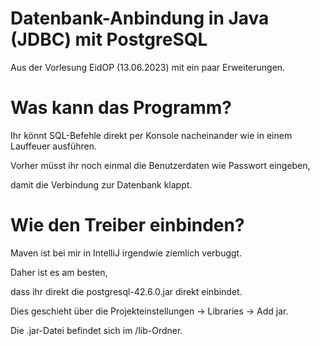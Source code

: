# Datenbank-Anbindung in Java (JDBC) mit PostgreSQL

Aus der Vorlesung EidOP (13.06.2023) mit ein paar Erweiterungen.

# Was kann das Programm?

Ihr könnt SQL-Befehle direkt per Konsole nacheinander wie in einem Lauffeuer ausführen.

Vorher müsst ihr noch einmal die Benutzerdaten wie Passwort
eingeben,

damit die Verbindung zur Datenbank klappt.

# Wie den Treiber einbinden?

Maven ist bei mir in IntelliJ irgendwie ziemlich verbuggt.

Daher ist es am besten,

dass ihr direkt die postgresql-42.6.0.jar direkt einbindet.

Dies geschieht über die Projekteinstellungen -> Libraries -> Add jar.

Die .jar-Datei befindet sich im /lib-Ordner.
